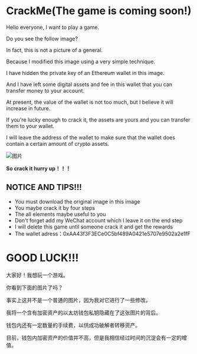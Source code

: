# CrackMe(The game is coming soon!)

Hello everyone, I want to play a game.

Do you see the follow image?

In fact, this is not a picture of a general.

Because I modified this image using a very simple technique.

I have hidden the private key of an Ethereum wallet in this image.

And I have left some digital assets and fee in this wallet that you can transfer money to your account.

At present, the value of the wallet is not too much, but I believe it will increase in future.

If you're lucky enough to crack it, the assets are yours and you can transfer them to your wallet.

I will leave the address of the wallet to make sure that the wallet does contain a certain amount of crypto assets.

![图片](https://user-images.githubusercontent.com/76581055/121801377-98ac6780-cc69-11eb-85f9-0ab24dd038a7.png)

**So crack it hurry up！！！**

## NOTICE AND TIPS!!!

- You must download the original image in this image
- You maybe crack it by four steps
- The all elements maybe useful to you
- Don't forget add my WeChat account which I leave it on the end step
- I will delete this game until someone crack it and get the rewards
- The wallet adress：0xAA43f3F3ECe0C5bf489A0421e5707e9502a2e1fF

# GOOD LUCK!!!

大家好！我想玩一个游戏。

你看到下面的图片了吗？

事实上这并不是一个普通的图片，因为我对它进行了一些修改。

我将一个含有加密资产的以太坊钱包私钥隐藏在了这张图片的背后。

钱包内还有一定数量的手续费，以供成功破解者转移资产。

目前，钱包内加密资产的价值并不高，但是我相信经过时间的沉淀会有一定的增值。
